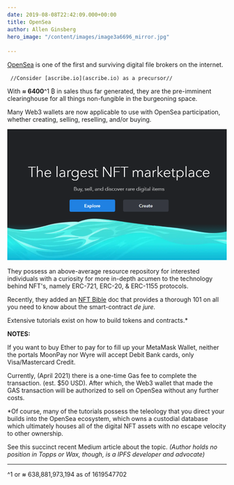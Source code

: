 ```yaml
---
date: 2019-08-08T22:42:09.000+00:00
title: OpenSea
author: Allen Ginsberg
hero_image: "/content/images/image3a6696_mirror.jpg"

---
```

[OpenSea](opensea.io) is one of the first and surviving digital file brokers on the internet.

     //Consider [ascribe.io](ascribe.io) as a precursor//

With **≈ 6400**^1 ₿ in sales thus far generated, they are the pre-imminent clearinghouse for all things non-fungible in the burgeoning space.

Many Web3 wallets are now applicable to use with OpenSea participation, whether creating, selling, reselling, and/or buying.

![](/content/images/os_heoimage.PNG)

They possess an above-average resource repository for interested individuals with a curiosity for more in-depth acumen to the technology behind NFT's, namely ERC-721, ERC-20, & ERC-1155 protocols.

Recently, they added an [NFT Bible](https://opensea.io/blog/guides/non-fungible-tokens/) doc that provides a thorough 101 on all you need to know about the smart-contract _de jure._

Extensive tutorials exist on how to build tokens and contracts.*

**NOTES:**

If you want to buy Ether to pay for to fill up your MetaMask Wallet, neither the portals MoonPay nor Wyre will accept Debit Bank cards, only Visa/Mastercard Credit.

Currently, (April 2021) there is a one-time Gas fee to complete the transaction. (est. $50 USD). After which, the Web3 wallet that made the GAS transaction will be authorized to sell on OpenSea without any further costs.

\*Of course, many of the tutorials possess the teleology that you direct your builds into the OpenSea ecosystem, which owns a custodial database which ultimately houses all of the digital NFT assets with no escape velocity to other ownership.

See this succinct recent Medium article about the topic. _(Author holds no position in Topps or Wax, though, is a IPFS developer and advocate)_

***

^1 or **≈** 638,881,973,194 as of 1619547702